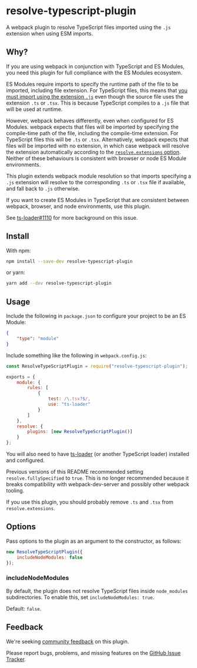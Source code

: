 # resolve-typescript-plugin

A webpack plugin to resolve TypeScript files imported using the `.js` extension
when using ESM imports.

## Why?

If you are using webpack in conjunction with TypeScript and ES Modules, you need
this plugin for full compliance with the ES Modules ecosystem.

ES Modules require imports to specify the runtime path of the file to be
imported, including file extension. For TypeScript files, this means that [you
must import using the extension `.js`][1] even though the source file uses the
extension `.ts` or `.tsx`. This is because TypeScript compiles to a `.js` file
that will be used at runtime.

However, webpack behaves differently, even when configured for ES Modules.
webpack expects that files will be imported by specifying the compile-time path
of the file, including the compile-time extension. For TypeScript files this
will be `.ts` or `.tsx`. Alternatively, webpack expects that files will be
imported with no extension, in which case webpack will resolve the extension
automatically according to the [`resolve.extensions` option][2]. Neither of
these behaviours is consistent with browser or node ES Module environments.

This plugin extends webpack module resolution so that imports specifying a `.js`
extension will resolve to the corresponding `.ts` or `.tsx` file if available,
and fall back to `.js` otherwise.

If you want to create ES Modules in TypeScript that are consistent between
webpack, browser, and node environments, use this plugin.

See [ts-loader#1110][3] for more background on this issue.

## Install

With npm:

```bash
npm install --save-dev resolve-typescript-plugin
```

or yarn:

```bash
yarn add --dev resolve-typescript-plugin
```

## Usage

Include the following in `package.json` to configure your project to be an ES
Module:

```json
{
    "type": "module"
}
```

Include something like the following in `webpack.config.js`:

```js
const ResolveTypeScriptPlugin = require("resolve-typescript-plugin");

exports = {
    module: {
        rules: [
            {
                test: /\.tsx?$/,
                use: "ts-loader"
            }
        ]
    },
    resolve: {
        plugins: [new ResolveTypeScriptPlugin()]
    }
};
```

You will also need to have [ts-loader][4] (or another TypeScript loader)
installed and configured.

Previous versions of this README recommended setting `resolve.fullySpecified` to
`true`. This is no longer recommended because it breaks compatibility with
webpack-dev-server and possibly other webpack tooling.

If you use this plugin, you should probably remove `.ts` and `.tsx` from
`resolve.extensions`.

## Options

Pass options to the plugin as an argument to the constructor, as follows:

```js
new ResolveTypeScriptPlugin({
    includeNodeModules: false
});
```

### includeNodeModules

By default, the plugin does not resolve TypeScript files inside `node_modules`
subdirectories. To enable this, set `includeNodeModules: true`.

Default: `false`.

## Feedback

We're seeking [community feedback][5] on this plugin.

Please report bugs, problems, and missing features on the [GitHub Issue
Tracker][6].

[1]: https://github.com/microsoft/TypeScript/issues/16577#issuecomment-703190339
[2]: https://github.com/TypeStrong/ts-loader/issues/1110
[3]: https://webpack.js.org/configuration/resolve/#resolveextensions
[4]: https://www.npmjs.com/package/ts-loader
[5]: https://github.com/softwareventures/resolve-typescript-plugin/issues/5
[6]: https://github.com/softwareventures/resolve-typescript-plugin/issues

